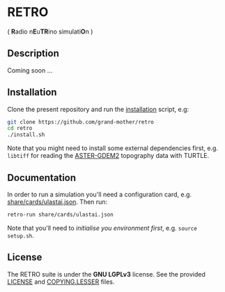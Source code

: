 # RETRO
( **R**adio n**E**u**TR**ino simulati**O**n )

## Description

Coming soon ...

## Installation

Clone the present repository and run the [installation](install.sh) script, e.g:

```bash
git clone https://github.com/grand-mother/retro
cd retro
./install.sh
```

Note that you might need to install some external dependencies first, e.g.
`libtiff` for reading the [ASTER-GDEM2](https://asterweb.jpl.nasa.gov/gdem.asp)
topography data with TURTLE.

## Documentation

In order to run a simulation you'll need a configuration card,
e.g. [share/cards/ulastai.json](share/cards/ulastai.json). Then run:

```bash
retro-run share/cards/ulastai.json
```

Note that you'll need to _initialise you environment first_, e.g.
`source setup.sh`.

## License

The RETRO suite is under the **GNU LGPLv3** license. See the provided
[LICENSE](LICENSE) and [COPYING.LESSER](COPYING.LESSER) files.
